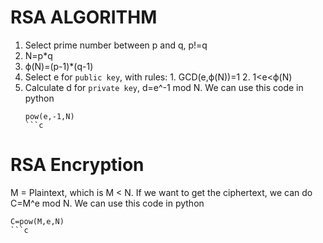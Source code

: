# RSA ALGORITHM
1. Select prime number between p and q, p!=q
2. N=p*q
3. ϕ(N)=(p-1)*(q-1)
4. Select e for `public key`, with rules:
                                     1. GCD(e,ϕ(N))=1
                                     2. 1<e<ϕ(N)
5. Calculate d for `private key`, d=e^-1 mod N. We can use this code in python
     ```
     pow(e,-1,N)
     ```c

# RSA Encryption
M = Plaintext, which is M < N.
If we want to get the ciphertext, we can do C=M^e mod N. We can use this code in python
  ```
  C=pow(M,e,N)
  ```c
